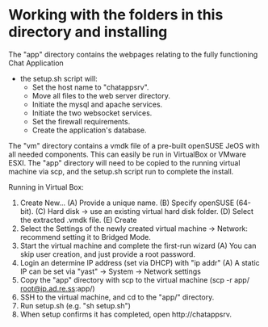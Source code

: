 # Working with the folders in this directory and installing

The "app" directory contains the webpages relating to the fully functioning Chat Application
  - the setup.sh script will:
    + Set the host name to "chatappsrv".
    + Move all files to the web server directory.
    + Initiate the mysql and apache services.
    + Initiate the two websocket services.
    + Set the firewall requirements.
    + Create the application's database.

The "vm" directory contains a vmdk file of a pre-built openSUSE JeOS with all needed components.
This can easily be run in VirtualBox or VMware ESXI.
The "app" directory will need to be copied to the running virtual machine via scp, and the setup.sh script run to complete the install.

Running in Virtual Box:
  1. Create New...
    (A) Provide a unique name.
    (B) Specify openSUSE (64-bit).
    (C) Hard disk -> use an existing virtual hard disk folder.
    (D) Select the extracted .vmdk file.
    (E) Create
  2. Select the Settings of the newly created virtual machine -> Network: recommend setting it to Bridged Mode.
  3. Start the virtual machine and complete the first-run wizard
    (A) You can skip user creation, and just provide a root password.
  4. Login an determine IP address (set via DHCP) with "ip addr"
    (A) A static IP can be set via "yast" -> System -> Network settings
  5. Copy the "app" directory with scp to the virtual machine (scp -r app/ root@ip.ad.re.ss:app/)
  6. SSH to the virtual machine, and cd to the "app/" directory.
  7. Run setup.sh (e.g. "sh setup.sh")
  8. When setup confirms it has completed, open http://chatappsrv.
    
